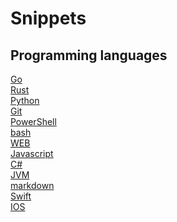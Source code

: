 # Snippets

## Programming languages

[Go](Golang)<br>
[Rust](rust)<br>
[Python](python)<br>
[Git](git)<br>
[PowerShell](ms/powerShell)<br>
[bash](bash)<br>
[WEB](web)<br>
[Javascript](web/javascript)<br>
[C#](ms/cs)<br>
[JVM](jvm)<br>
[markdown](markdown)<br>
[Swift](apple/Swift)<br>
[IOS](apple/IOS)<br>
